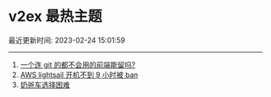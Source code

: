 # v2ex 最热主题

最近更新时间: 2023-02-24 15:01:59

--- 
1. [一个连 git 的都不会用的前端能留吗?](https://www.v2ex.com/t/918735) 
2. [AWS lightsail 开机不到 9 小时被 ban](https://www.v2ex.com/t/918722) 
3. [奶爸车选择困难](https://www.v2ex.com/t/918728) 
